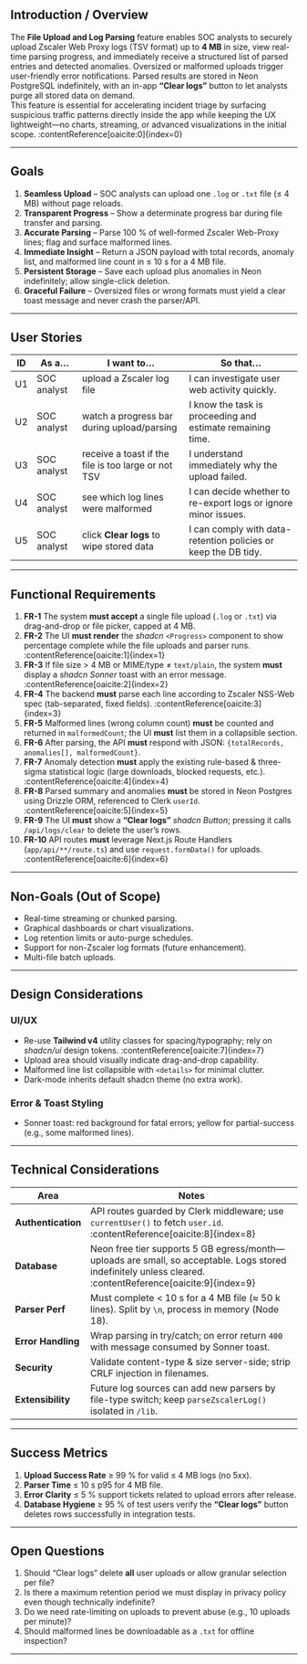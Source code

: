 ## Introduction / Overview

The **File Upload and Log Parsing** feature enables SOC analysts to securely upload Zscaler Web Proxy logs (TSV format) up to **4 MB** in size, view real-time parsing progress, and immediately receive a structured list of parsed entries and detected anomalies. Oversized or malformed uploads trigger user-friendly error notifications. Parsed results are stored in Neon PostgreSQL indefinitely, with an in-app **“Clear logs”** button to let analysts purge all stored data on demand.  
This feature is essential for accelerating incident triage by surfacing suspicious traffic patterns directly inside the app while keeping the UX lightweight—no charts, streaming, or advanced visualizations in the initial scope. :contentReference[oaicite:0]{index=0}

---

## Goals

1. **Seamless Upload** – SOC analysts can upload one `.log` or `.txt` file (≤ 4 MB) without page reloads.
2. **Transparent Progress** – Show a determinate progress bar during file transfer and parsing.
3. **Accurate Parsing** – Parse 100 % of well-formed Zscaler Web-Proxy lines; flag and surface malformed lines.
4. **Immediate Insight** – Return a JSON payload with total records, anomaly list, and malformed line count in ≤ 10 s for a 4 MB file.
5. **Persistent Storage** – Save each upload plus anomalies in Neon indefinitely; allow single-click deletion.
6. **Graceful Failure** – Oversized files or wrong formats must yield a clear toast message and never crash the parser/API.

---

## User Stories

| ID  | As a…       | I want to…                                          | So that…                                                       |
| --- | ----------- | --------------------------------------------------- | -------------------------------------------------------------- |
| U1  | SOC analyst | upload a Zscaler log file                           | I can investigate user web activity quickly.                   |
| U2  | SOC analyst | watch a progress bar during upload/parsing          | I know the task is proceeding and estimate remaining time.     |
| U3  | SOC analyst | receive a toast if the file is too large or not TSV | I understand immediately why the upload failed.                |
| U4  | SOC analyst | see which log lines were malformed                  | I can decide whether to re-export logs or ignore minor issues. |
| U5  | SOC analyst | click **Clear logs** to wipe stored data            | I can comply with data-retention policies or keep the DB tidy. |

---

## Functional Requirements

1. **FR-1** The system **must accept** a single file upload (`.log` or `.txt`) via drag-and-drop or file picker, capped at 4 MB.
2. **FR-2** The UI **must render** the _shadcn_ `<Progress>` component to show percentage complete while the file uploads and parser runs. :contentReference[oaicite:1]{index=1}
3. **FR-3** If file size > 4 MB or MIME/type ≠ `text/plain`, the system **must** display a _shadcn Sonner_ toast with an error message. :contentReference[oaicite:2]{index=2}
4. **FR-4** The backend **must** parse each line according to Zscaler NSS-Web spec (tab-separated, fixed fields). :contentReference[oaicite:3]{index=3}
5. **FR-5** Malformed lines (wrong column count) **must** be counted and returned in `malformedCount`; the UI **must** list them in a collapsible section.
6. **FR-6** After parsing, the API **must** respond with JSON: `{totalRecords, anomalies[], malformedCount}`.
7. **FR-7** Anomaly detection **must** apply the existing rule-based & three-sigma statistical logic (large downloads, blocked requests, etc.). :contentReference[oaicite:4]{index=4}
8. **FR-8** Parsed summary and anomalies **must** be stored in Neon Postgres using Drizzle ORM, referenced to Clerk `userId`. :contentReference[oaicite:5]{index=5}
9. **FR-9** The UI **must** show a **“Clear logs”** _shadcn Button_; pressing it calls `/api/logs/clear` to delete the user’s rows.
10. **FR-10** API routes **must** leverage Next.js Route Handlers (`app/api/**/route.ts`) and use `request.formData()` for uploads. :contentReference[oaicite:6]{index=6}

---

## Non-Goals (Out of Scope)

- Real-time streaming or chunked parsing.
- Graphical dashboards or chart visualizations.
- Log retention limits or auto-purge schedules.
- Support for non-Zscaler log formats (future enhancement).
- Multi-file batch uploads.

---

## Design Considerations

### UI/UX

- Re-use **Tailwind v4** utility classes for spacing/typography; rely on _shadcn/ui_ design tokens. :contentReference[oaicite:7]{index=7}
- Upload area should visually indicate drag-and-drop capability.
- Malformed line list collapsible with `<details>` for minimal clutter.
- Dark-mode inherits default shadcn theme (no extra work).

### Error & Toast Styling

- Sonner toast: red background for fatal errors; yellow for partial-success (e.g., some malformed lines).

---

## Technical Considerations

| Area               | Notes                                                                                                                                                      |
| ------------------ | ---------------------------------------------------------------------------------------------------------------------------------------------------------- |
| **Authentication** | API routes guarded by Clerk middleware; use `currentUser()` to fetch `user.id`. :contentReference[oaicite:8]{index=8}                                      |
| **Database**       | Neon free tier supports 5 GB egress/month—uploads are small, so acceptable. Logs stored indefinitely unless cleared. :contentReference[oaicite:9]{index=9} |
| **Parser Perf**    | Must complete < 10 s for a 4 MB file (≈ 50 k lines). Split by `\n`, process in memory (Node 18).                                                           |
| **Error Handling** | Wrap parsing in try/catch; on error return `400` with message consumed by Sonner toast.                                                                    |
| **Security**       | Validate content-type & size server-side; strip CRLF injection in filenames.                                                                               |
| **Extensibility**  | Future log sources can add new parsers by file-type switch; keep `parseZscalerLog()` isolated in `/lib`.                                                   |

---

## Success Metrics

1. **Upload Success Rate** ≥ 99 % for valid ≤ 4 MB logs (no 5xx).
2. **Parser Time** ≤ 10 s p95 for 4 MB file.
3. **Error Clarity** ≤ 5 % support tickets related to upload errors after release.
4. **Database Hygiene** ≥ 95 % of test users verify the **“Clear logs”** button deletes rows successfully in integration tests.

---

## Open Questions

1. Should “Clear logs” delete **all** user uploads or allow granular selection per file?
2. Is there a maximum retention period we must display in privacy policy even though technically indefinite?
3. Do we need rate-limiting on uploads to prevent abuse (e.g., 10 uploads per minute)?
4. Should malformed lines be downloadable as a `.txt` for offline inspection?

---
